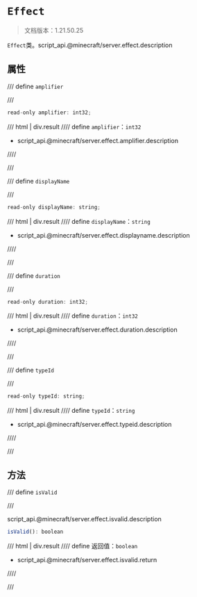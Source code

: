 # `Effect`

> 文档版本：1.21.50.25

`Effect`类。script_api.@minecraft/server.effect.description

## 属性

/// define
`amplifier`


///

```js
read-only amplifier: int32;
```

/// html | div.result
//// define
`amplifier`：`int32`

- script_api.@minecraft/server.effect.amplifier.description


////

///


/// define
`displayName`


///

```js
read-only displayName: string;
```

/// html | div.result
//// define
`displayName`：`string`

- script_api.@minecraft/server.effect.displayname.description


////

///


/// define
`duration`


///

```js
read-only duration: int32;
```

/// html | div.result
//// define
`duration`：`int32`

- script_api.@minecraft/server.effect.duration.description


////

///


/// define
`typeId`


///

```js
read-only typeId: string;
```

/// html | div.result
//// define
`typeId`：`string`

- script_api.@minecraft/server.effect.typeid.description


////

///


## 方法

/// define
`isValid`


///

script_api.@minecraft/server.effect.isvalid.description

```js
isValid(): boolean
```

/// html | div.result
//// define
返回值：`boolean`

- script_api.@minecraft/server.effect.isvalid.return


////

///

